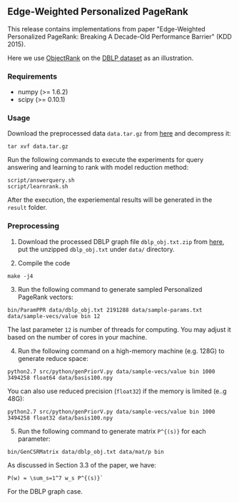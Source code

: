 ## Edge-Weighted Personalized PageRank

This release contains implementations from paper
"Edge-Weighted Personalized PageRank: Breaking A Decade-Old Performance Barrier" (KDD 2015).

Here we use [ObjectRank](http://www.vldb.org/conf/2004/RS15P2.PDF) on the [DBLP dataset](http://cs.aminer.org/citation) as an illustration.


### Requirements
* numpy (>= 1.6.2)
* scipy (>= 0.10.1)

### Usage
Download the preprocessed data `data.tar.gz` from [here](https://drive.google.com/folderview?id=0B91zl_48PQe1fm9kVjVna0NReFVDTEVCZ1p1RnB2WW9tTml2WWJSTWktSUF0NlR4T0h1NjA&usp=sharing) and decompress it:
```
tar xvf data.tar.gz
```

Run the following commands to execute the experiments for query answering and learning to rank with model reduction method:
```
script/answerquery.sh
script/learnrank.sh
```

After the execution, the experiemental results will be generated in the ```result``` folder.


### Preprocessing

1. Download the processed DBLP graph file `dblp_obj.txt.zip` from [here](https://drive.google.com/folderview?id=0B91zl_48PQe1fm9kVjVna0NReFVDTEVCZ1p1RnB2WW9tTml2WWJSTWktSUF0NlR4T0h1NjA&usp=sharing), put the unzipped `dblp_obj.txt` under `data/` directory.

2. Compile the code 
```
make -j4
```

3. Run the following command to generate sampled Personalized PageRank vectors:
```
bin/ParamPPR data/dblp_obj.txt 2191288 data/sample-params.txt data/sample-vecs/value bin 12
```
The last parameter `12` is number of threads for computing. You may adjust it based on the number of cores in your machine.

4. Run the following command on a high-memory machine (e.g. 128G) to generate reduce space:
```
python2.7 src/python/genPriorV.py data/sample-vecs/value bin 1000 3494258 float64 data/basis100.npy
```
You can also use reduced precision (`float32`) if the memory is limited (e..g 48G):
```
python2.7 src/python/genPriorV.py data/sample-vecs/value bin 1000 3494258 float32 data/basis100.npy
```

5. Run the following command to generate matrix `P^{(s)}` for each parameter:
```
bin/GenCSRMatrix data/dblp_obj.txt data/mat/p bin
```
As discussed in Section 3.3 of the paper, we have:
```
P(w) = \sum_s=1^7 w_s P^{(s)}`
```
For the DBLP graph case.

